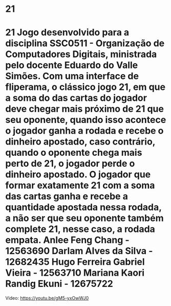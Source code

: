 # 21
# 21 Jogo desenvolvido para a disciplina SSC0511 - Organização de Computadores Digitais,  ministrada pelo docente Eduardo do Valle Simões. Com uma interface de fliperama, o clássico jogo 21, em que a soma do das cartas do jogador deve chegar mais próximo de 21 que seu oponente, quando isso acontece o jogador ganha a rodada e recebe o dinheiro apostado, caso contrário, quando o oponente chega mais perto de 21, o jogador perde o dinheiro apostado. O jogador que formar exatamente 21 com a soma das cartas ganha e recebe a quantidade apostada nessa rodada, a não ser que seu oponente também complete 21, nesse caso, a rodada empata.  Anlee Feng Chang - 12563690 Darlam Alves da Silva - 12682435 Hugo Ferreira Gabriel Vieira - 12563710 Mariana Kaori Randig Ekuni - 12675722
Video: https://youtu.be/gM5-yxOwWJ0
